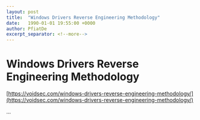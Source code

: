 ```yaml
---
layout: post
title:  "Windows Drivers Reverse Engineering Methodology"
date:   1990-01-01 19:55:00 +0000
author: PfiatDe
excerpt_separator: <!--more-->
---
```


# Windows Drivers Reverse Engineering Methodology

[https://voidsec.com/windows-drivers-reverse-engineering-methodology/](https://voidsec.com/windows-drivers-reverse-engineering-methodology/)

...
<!--more-->
